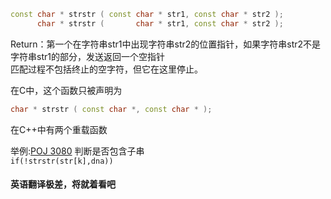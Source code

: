 ```cpp
const char * strstr ( const char * str1, const char * str2 );
      char * strstr (       char * str1, const char * str2 );
```
Return：第一个在字符串str1中出现字符串str2的位置指针，如果字符串str2不是字符串str1的部分，发送返回一个空指针<br>
匹配过程不包括终止的空字符，但它在这里停止。<br>

在C中，这个函数只被声明为<br>
```cpp
char * strstr ( const char *, const char * );
```
在C++中有两个重载函数<br>

举例:[POJ 3080](https://github.com/BinGYiZhanG/aoapc-book/blob/master/To%20Be%20a%20ACMer/7%E6%9C%88/07_10/POJ%203080%20Blue%20Jeans.md)
判断是否包含子串<br>
```if(!strstr(str[k],dna))```

#### 英语翻译极差，将就着看吧
